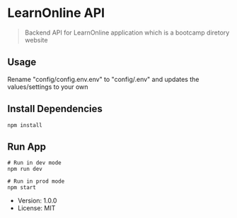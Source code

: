 # LearnOnline API

> Backend API for LearnOnline application which is a bootcamp diretory website

## Usage
Rename "config/config.env.env" to "config/.env" and updates the values/settings to your own

## Install Dependencies

```
npm install
```  
## Run App
```
# Run in dev mode
npm run dev

# Run in prod mode
npm start
```



- Version: 1.0.0
- License: MIT
